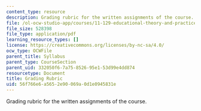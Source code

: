 ```yaml
---
content_type: resource
description: Grading rubric for the written assignments of the course.
file: /ol-ocw-studio-app/courses/11-129-educational-theory-and-practice-i-fall-2011/56f766e6a5652e90069a0d1e0945831e_MIT11_129F11_gradingRubic.pdf
file_size: 528398
file_type: application/pdf
learning_resource_types: []
license: https://creativecommons.org/licenses/by-nc-sa/4.0/
ocw_type: OCWFile
parent_title: Syllabus
parent_type: CourseSection
parent_uid: 332050f6-7a75-8526-95e1-53d99e4dd874
resourcetype: Document
title: Grading Rubric
uid: 56f766e6-a565-2e90-069a-0d1e0945831e
---
```

Grading rubric for the written assignments of the course.